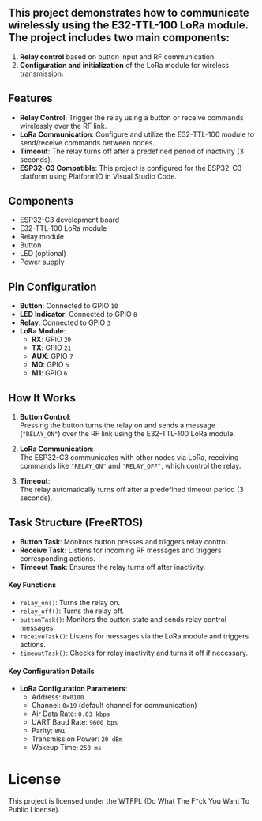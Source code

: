 ## This project demonstrates how to communicate wirelessly using the E32-TTL-100 LoRa module. The project includes two main components:

1. **Relay control** based on button input and RF communication.
2. **Configuration and initialization** of the LoRa module for wireless transmission.

## Features

- **Relay Control**: Trigger the relay using a button or receive commands wirelessly over the RF link.
- **LoRa Communication**: Configure and utilize the E32-TTL-100 module to send/receive commands between nodes.
- **Timeout**: The relay turns off after a predefined period of inactivity (3 seconds).
- **ESP32-C3 Compatible**: This project is configured for the ESP32-C3 platform using PlatformIO in Visual Studio Code.

## Components

- ESP32-C3 development board
- E32-TTL-100 LoRa module
- Relay module
- Button
- LED (optional)
- Power supply

## Pin Configuration

- **Button**: Connected to GPIO `10`
- **LED Indicator**: Connected to GPIO `8`
- **Relay**: Connected to GPIO `3`
- **LoRa Module**:
  - **RX**: GPIO `20`
  - **TX**: GPIO `21`
  - **AUX**: GPIO `7`
  - **M0**: GPIO `5`
  - **M1**: GPIO `6`

## How It Works

1. **Button Control**:  
   Pressing the button turns the relay on and sends a message (`"RELAY_ON"`) over the RF link using the E32-TTL-100 LoRa module.

2. **LoRa Communication**:  
   The ESP32-C3 communicates with other nodes via LoRa, receiving commands like `"RELAY_ON"` and `"RELAY_OFF"`, which control the relay.

3. **Timeout**:  
   The relay automatically turns off after a predefined timeout period (3 seconds).

## Task Structure (FreeRTOS)

- **Button Task**: Monitors button presses and triggers relay control.
- **Receive Task**: Listens for incoming RF messages and triggers corresponding actions.
- **Timeout Task**: Ensures the relay turns off after inactivity.

#### Key Functions

- `relay_on()`: Turns the relay on.
- `relay_off()`: Turns the relay off.
- `buttonTask()`: Monitors the button state and sends relay control messages.
- `receiveTask()`: Listens for messages via the LoRa module and triggers actions.
- `timeoutTask()`: Checks for relay inactivity and turns it off if necessary.

#### Key Configuration Details

- **LoRa Configuration Parameters**:
  - Address: `0x0100`
  - Channel: `0x19` (default channel for communication)
  - Air Data Rate: `0.03 kbps`
  - UART Baud Rate: `9600 bps`
  - Parity: `8N1`
  - Transmission Power: `20 dBm`
  - Wakeup Time: `250 ms`

# License
This project is licensed under the WTFPL (Do What The F*ck You Want To Public License).

